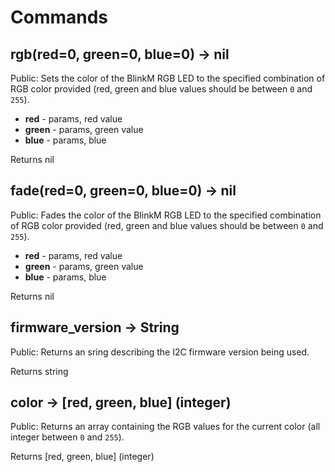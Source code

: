 # Commands

## rgb(red=0, green=0, blue=0) → nil

Public: Sets the color of the BlinkM RGB LED to the specified combination of RGB color provided (red, green and blue values should be between `0` and `255`).

- **red** - params, red value
- **green** - params, green value
- **blue** - params, blue

Returns nil

## fade(red=0, green=0, blue=0) → nil

Public: Fades the color of the BlinkM RGB LED to the specified combination of RGB color provided (red, green and blue values should be between `0` and `255`).

- **red** - params, red value
- **green** - params, green value
- **blue** - params, blue

Returns nil

## firmware_version → String

Public: Returns an sring describing the I2C firmware version being used.

Returns string

## color → [red, green, blue] (integer)

Public: Returns an array containing the RGB values for the current color (all integer between `0` and `255`).

Returns [red, green, blue] (integer)
